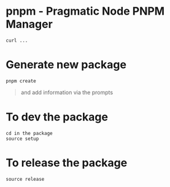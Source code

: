 # pnpm - Pragmatic Node PNPM Manager


```
curl ...
```

# Generate new package

```
pnpm create
```
> and add information via the prompts


# To dev the package

```
cd in the package
source setup
```

# To release the package

```
source release
```

